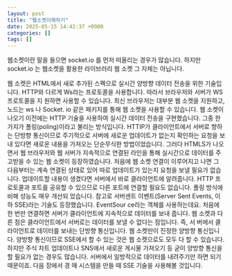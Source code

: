 ```yaml
---
layout: post
title: "웹소켓이해하기"
date: 2025-05-15 14:42:37 +0900
categories: []
tags: []
---
```


웹소켓이란 말을 들으면 socket.io 를 먼저 떠올리는 경우가 많습니다. 하지만 socket.io 는 웹소켓을 활용한 라이브러리 웹 소켓 그 자체는 아닙니다.

웹 소켓은 HTML에서 새로 추가된 스펙으로 실시간 양방향 데이터 전송을 위한 기술입니다.
HTTP와 다르게 Ws라는 프로토콜을 사용합니다. 따라서 브라우저와 서버가 WS 프로토콜을 지 원하면 사용할 수 있습니다. 최신 브라우저는 대부분 웹 소켓을 지원하고, 노드는 ws 나 Socket.
io 같은 패키지를 통해 웹 소켓을 사용할 수 있습니다.
웹 소켓이 나오기 이전에는 HTTP 기술을 사용하여 실시간 데이터 전송을 구현했습니다. 그중 한 가지가 폴링(poling)이라고 불리는 방식입니다. HTTIP가 클라이언트에서 서버로 향하는 단방향 통신이므로 주기적으로 서버에 새로운 업데이트가 없는지 확인하는 요청을 보내 있다면 새로운 내용을 가져오는 단순무식한 방법이었습니다.
그러다 HTMLS가 나오면서 웹 브라우저와 웹 서버가 지속적으로 연결된 라인을 통해 실시간으로 데이터를 주고받을 수 있는 웹 소켓이 등장하였습니다. 처음에 웹 소켓 연결이 이루어지고 나면 그 다음부터는 계속 연결된 상태로 있어 따로 업데이트가 있는지 요청을 보낼 필요가 없습니다.
업데이트할 내용이 생겼다면 서버에서 바로 클라이언트에 알려줍니다. HTTP 프로토콜과 포트를 공유할 수 있으므로 다른 포트에 연결할 필요도 없습니다. 폴링 방식에 비해 성능도 매우 개선되 었습니다.
참고로 서버센트 이벤트(Server Sent Events, 이하 SSE)라는 기술도 등장했습니다. EventSour ce라는 객체를 사용하는데요. 처음에 한 번만 연결하면 서버가 클라이언트에 지속적으로 데이터를 보내 줍니다. 웹 소켓과 다른 점은 클라이언트에서 서버로는 데이터를 보낼 수 없다는 점입니다. 즉, 서 버에서 클라이언트로 데이터를 보내는 단방향 통신입니다. 웹 소켓만이 진정한 양방향 통신입니 다. 양방향 통신이므로 SSE에서 할 수 있는 것은 웹 소켓으로도 모두 다 할 수 있습니다. 하지만 주식 차트 업데이트나 SNS에서 새로운 게시물 가져오기 등 굳이 양방향 통신을 할 필요가 없는 경우도 많습니다. 서버에서 일방적으로 데이터를 내려주기만 하면 되기 때문이죠. 다음 장에서 경 매 시스템을 만들 때 SSE 기술을 사용해볼 것입니다.
